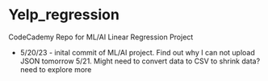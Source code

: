 # Yelp_regression
CodeCademy Repo for ML/AI Linear Regression Project


 - 5/20/23 - inital commit of ML/AI project. Find out why I can not upload JSON tomorrow 5/21. Might need to convert data to CSV to shrink data? need to explore more
